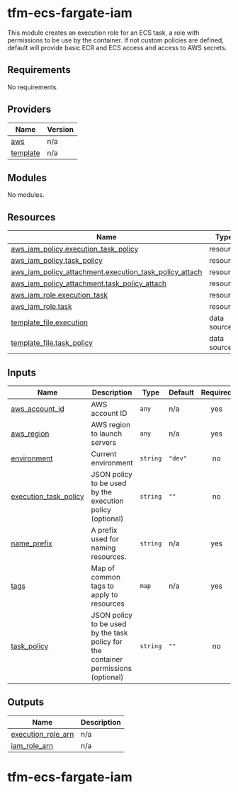 # tfm-ecs-fargate-iam

This module creates an execution role for an ECS task, a role with permissions
to be use by the container. If not custom policies are defined, default will
provide basic ECR and ECS access and access to AWS secrets.

## Requirements

No requirements.

## Providers

| Name | Version |
|------|---------|
| <a name="provider_aws"></a> [aws](#provider\_aws) | n/a |
| <a name="provider_template"></a> [template](#provider\_template) | n/a |

## Modules

No modules.

## Resources

| Name | Type |
|------|------|
| [aws_iam_policy.execution_task_policy](https://registry.terraform.io/providers/hashicorp/aws/latest/docs/resources/iam_policy) | resource |
| [aws_iam_policy.task_policy](https://registry.terraform.io/providers/hashicorp/aws/latest/docs/resources/iam_policy) | resource |
| [aws_iam_policy_attachment.execution_task_policy_attach](https://registry.terraform.io/providers/hashicorp/aws/latest/docs/resources/iam_policy_attachment) | resource |
| [aws_iam_policy_attachment.task_policy_attach](https://registry.terraform.io/providers/hashicorp/aws/latest/docs/resources/iam_policy_attachment) | resource |
| [aws_iam_role.execution_task](https://registry.terraform.io/providers/hashicorp/aws/latest/docs/resources/iam_role) | resource |
| [aws_iam_role.task](https://registry.terraform.io/providers/hashicorp/aws/latest/docs/resources/iam_role) | resource |
| [template_file.execution](https://registry.terraform.io/providers/hashicorp/template/latest/docs/data-sources/file) | data source |
| [template_file.task_policy](https://registry.terraform.io/providers/hashicorp/template/latest/docs/data-sources/file) | data source |

## Inputs

| Name | Description | Type | Default | Required |
|------|-------------|------|---------|:--------:|
| <a name="input_aws_account_id"></a> [aws\_account\_id](#input\_aws\_account\_id) | AWS account ID | `any` | n/a | yes |
| <a name="input_aws_region"></a> [aws\_region](#input\_aws\_region) | AWS region to launch servers | `any` | n/a | yes |
| <a name="input_environment"></a> [environment](#input\_environment) | Current environment | `string` | `"dev"` | no |
| <a name="input_execution_task_policy"></a> [execution\_task\_policy](#input\_execution\_task\_policy) | JSON policy to be used by the execution policy (optional) | `string` | `""` | no |
| <a name="input_name_prefix"></a> [name\_prefix](#input\_name\_prefix) | A prefix used for naming resources. | `string` | n/a | yes |
| <a name="input_tags"></a> [tags](#input\_tags) | Map of common tags to apply to resources | `map` | n/a | yes |
| <a name="input_task_policy"></a> [task\_policy](#input\_task\_policy) | JSON policy to be used by the task policy for the container permissions (optional) | `string` | `""` | no |

## Outputs

| Name | Description |
|------|-------------|
| <a name="output_execution_role_arn"></a> [execution\_role\_arn](#output\_execution\_role\_arn) | n/a |
| <a name="output_iam_role_arn"></a> [iam\_role\_arn](#output\_iam\_role\_arn) | n/a |
# tfm-ecs-fargate-iam

